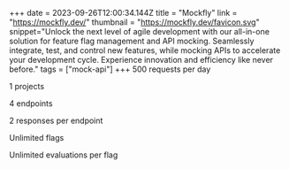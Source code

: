 +++
date = 2023-09-26T12:00:34.144Z
title = "Mockfly"
link = "https://mockfly.dev/"
thumbnail = "https://mockfly.dev/favicon.svg"
snippet="Unlock the next level of agile development with our all-in-one solution for feature flag management and API mocking. Seamlessly integrate, test, and control new features, while mocking APIs to accelerate your development cycle. Experience innovation and efficiency like never before."
tags = ["mock-api"]
+++
500 requests per day

1 projects

4 endpoints

2 responses per endpoint

Unlimited flags

Unlimited evaluations per flag
